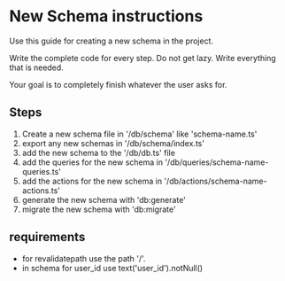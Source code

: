 # New Schema instructions 

Use this guide for creating a new schema in the project.

Write the complete code for every step. Do not get lazy. Write everything that is needed.

Your goal is to completely finish whatever the user asks for.

## Steps

1. Create a new schema file in '/db/schema' like 'schema-name.ts'
2. export any new schemas in '/db/schema/index.ts'
3. add the new schema to the '/db/db.ts' file
4. add the queries for the new schema in '/db/queries/schema-name-queries.ts'
5. add the actions for the new schema in '/db/actions/schema-name-actions.ts'
6. generate the new schema with 'db:generate'
7. migrate the new schema with 'db:migrate'

## requirements

- for revalidatepath use the path '/'.
- in schema for user_id use text('user_id').notNull()




